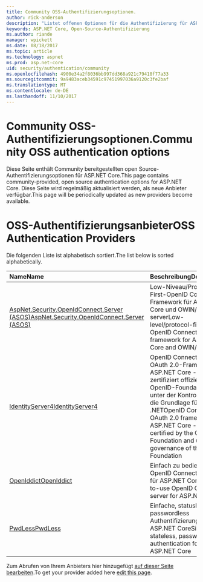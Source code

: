 ```yaml
---
title: Community OSS-Authentifizierungsoptionen.
author: rick-anderson
description: "Listet offenen Optionen für die Authentifizierung für ASP.NET Core."
keywords: ASP.NET Core, Open-Source-Authentifizierung
ms.author: riande
manager: wpickett
ms.date: 08/18/2017
ms.topic: article
ms.technology: aspnet
ms.prod: asp.net-core
uid: security/authentication/community
ms.openlocfilehash: 4900e34a2f8036bb997dd368a921c79410f77a33
ms.sourcegitcommit: 9a9483aceb34591c97451997036a9120c3fe2baf
ms.translationtype: MT
ms.contentlocale: de-DE
ms.lasthandoff: 11/10/2017
---
```

# <a name="community-oss-authentication-options"></a><span data-ttu-id="6980d-104">Community OSS-Authentifizierungsoptionen.</span><span class="sxs-lookup"><span data-stu-id="6980d-104">Community OSS authentication options</span></span>

<span data-ttu-id="6980d-105">Diese Seite enthält Community bereitgestellten open Source-Authentifizierungsoptionen für ASP.NET Core.</span><span class="sxs-lookup"><span data-stu-id="6980d-105">This page contains community-provided, open source authentication options for ASP.NET Core.</span></span> <span data-ttu-id="6980d-106">Diese Seite wird regelmäßig aktualisiert werden, als neue Anbieter verfügbar.</span><span class="sxs-lookup"><span data-stu-id="6980d-106">This page will be periodically updated as new providers become available.</span></span>

# <a name="oss-authentication-providers"></a><span data-ttu-id="6980d-107">OSS-Authentifizierungsanbieter</span><span class="sxs-lookup"><span data-stu-id="6980d-107">OSS Authentication Providers</span></span>

<span data-ttu-id="6980d-108">Die folgenden Liste ist alphabetisch sortiert.</span><span class="sxs-lookup"><span data-stu-id="6980d-108">The list below is sorted alphabetically.</span></span>

| <span data-ttu-id="6980d-109">Name</span><span class="sxs-lookup"><span data-stu-id="6980d-109">Name</span></span> | <span data-ttu-id="6980d-110">Beschreibung</span><span class="sxs-lookup"><span data-stu-id="6980d-110">Description</span></span> |
|:--------------|:------------------|
| [<span data-ttu-id="6980d-111">AspNet.Security.OpenIdConnect.Server (ASOS)</span><span class="sxs-lookup"><span data-stu-id="6980d-111">AspNet.Security.OpenIdConnect.Server (ASOS)</span></span>](https://github.com/aspnet-contrib/AspNet.Security.OpenIdConnect.Server) | <span data-ttu-id="6980d-112">Low-Niveau/Protokoll-First-OpenID Connect Framework für ASP.NET Core und OWIN/Katana-server</span><span class="sxs-lookup"><span data-stu-id="6980d-112">Low-level/protocol-first OpenID Connect server framework for ASP.NET Core and OWIN/Katana</span></span> |
| [<span data-ttu-id="6980d-113">IdentityServer4</span><span class="sxs-lookup"><span data-stu-id="6980d-113">IdentityServer4</span></span>](https://identityserver.io/) | <span data-ttu-id="6980d-114">OpenID Connect und OAuth 2.0-Framework für ASP.NET Core - zertifiziert offiziell von der OpenID-Foundation und unter der Kontrolle über die Grundlage für .NET</span><span class="sxs-lookup"><span data-stu-id="6980d-114">OpenID Connect and OAuth 2.0 framework for ASP.NET Core - officially certified by the OpenID Foundation and under governance of the .NET Foundation</span></span> |
| [<span data-ttu-id="6980d-115">OpenIddict</span><span class="sxs-lookup"><span data-stu-id="6980d-115">OpenIddict</span></span>](https://github.com/openiddict/openiddict-core) | <span data-ttu-id="6980d-116">Einfach zu bedienenden OpenID Connect-Server für ASP.NET Core</span><span class="sxs-lookup"><span data-stu-id="6980d-116">Easy-to-use OpenID Connect server for ASP.NET Core</span></span>  |
| [<span data-ttu-id="6980d-117">PwdLess</span><span class="sxs-lookup"><span data-stu-id="6980d-117">PwdLess</span></span>](https://github.com/pwdless/pwdless) | <span data-ttu-id="6980d-118">Einfache, statuslose, passwordless Authentifizierung für ASP.NET Core</span><span class="sxs-lookup"><span data-stu-id="6980d-118">Simple, stateless, passwordless authentication for ASP.NET Core</span></span>  |

<span data-ttu-id="6980d-119">Zum Abrufen von Ihrem Anbieters hier hinzugefügt [auf dieser Seite bearbeiten](https://github.com/login?return_to=https%3A%2F%2Fgithub.com%2Faspnet%2FDocs%2Fedit%2Fmaster%2Faspnetcore%2Fsecurity%2Fauthentication%2Fcommunity.md).</span><span class="sxs-lookup"><span data-stu-id="6980d-119">To get your provider added here [edit this page](https://github.com/login?return_to=https%3A%2F%2Fgithub.com%2Faspnet%2FDocs%2Fedit%2Fmaster%2Faspnetcore%2Fsecurity%2Fauthentication%2Fcommunity.md).</span></span>
